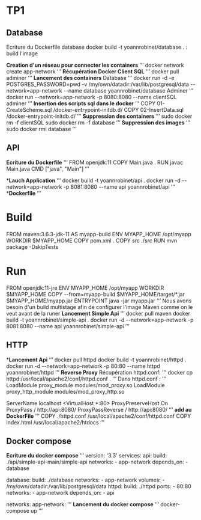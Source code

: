 # TP1 

## Database
Ecriture du Dockerfile database
docker build -t yoannrobinet/database . : build l'image 

**Creation d'un réseau pour connecter les containers**
’’’
docker network create app-network 
’’’
**Récupération Docker Client SQL**
’’’
docker pull adminer
’’’
**Lancement des containers**
Database
’’’
docker run -d -e POSTGRES_PASSWORD=pwd -v /my/own/datadir:/var/lib/postgresql/data --network=app-network --name database yoannrobinet/database
Adminer
’’’
docker run --network=app-network -p 8080:8080 --name clientSQL adminer
’’’
**Insertion des scripts sql dans le docker**
’’’
COPY 01-CreateScheme.sql /docker-entrypoint-initdb.d/ 
COPY 02-InsertData.sql /docker-entrypoint-initdb.d/
’’’
**Suppression des containers**
’’’
sudo docker rm -f clientSQL 
sudo docker rm -f database
’’’
**Suppression des images**
’’’
sudo docker rmi database
’’’

## API
**Ecriture du Dockerfile**
’’’
FROM openjdk:11
COPY Main.java .
RUN javac Main.java
CMD ["java", "Main"]
’’’

***Lauch Application**
’’’
docker build -t yoannrobinet/api .
docker run -d --network=app-network -p 8081:8080 --name api yoannrobinet/api
’’’
***Dockerfile**
’’’
# Build
FROM maven:3.6.3-jdk-11 AS myapp-build 
ENV MYAPP_HOME /opt/myapp 
WORKDIR $MYAPP_HOME
COPY pom.xml .
COPY src ./src
RUN mvn package -DskipTests
# Run
FROM openjdk:11-jre
ENV MYAPP_HOME /opt/myapp
WORKDIR $MYAPP_HOME
COPY --from=myapp-build $MYAPP_HOME/target/*.jar $MYAPP_HOME/myapp.jar
ENTRYPOINT java -jar myapp.jar
’’’
Nous avons besoin d'un build multistage afin de configurer l'image Maven comme on le veut avant de la runer
**Lancement Simple Api**
’’’
docker pull maven
docker build -t yoannrobinet/simple-api .
docker run -d --network=app-network -p 8081:8080 --name api yoannrobinet/simple-api
’’’

## HTTP
***Lancement Api**
’’’
docker pull httpd
docker build -t yoannrobinet/httpd .
docker run -d --network=app-network -p 80:80 --name httpd yoannrobinet/httpd
’’’
**Reverse Proxy**
Récupération httpd.conf:
’’’
docker cp httpd:/usr/local/apache2/conf/httpd.conf .
’’’
Dans httpd.conf :
’’’
LoadModule proxy_module modules/mod_proxy.so
LoadModule proxy_http_module modules/mod_proxy_http.so

ServerName localhost
<VirtualHost *:80>
	ProxyPreserveHost On
	ProxyPass / http://api:8080/ 
	ProxyPassReverse / http://api:8080/
</VirtualHost>
’’’
**add au DockerFile**
’’’
COPY ./httpd.conf /usr/local/apache2/conf/httpd.conf
COPY index.html /usr/local/apache2/htdocs
’’’


## Docker compose

**Ecriture du docker compose**
’’’
version: '3.3'
services:
  api:
    build:
      ./api/simple-api-main/simple-api
    networks:
      - app-network
    depends_on:
      - database

  database:
    build:
      ./database
    networks:
      - app-network
    volumes:
      - /my/own/datadir:/var/lib/postgresql/data
  httpd:
    build:
      ./httpd
    ports:
      - 80:80
    networks:
      - app-network
    depends_on:
      - api

networks:
  app-network:
’’’
**Lancement du docker compose**
’’’
docker-compose up
’’’

